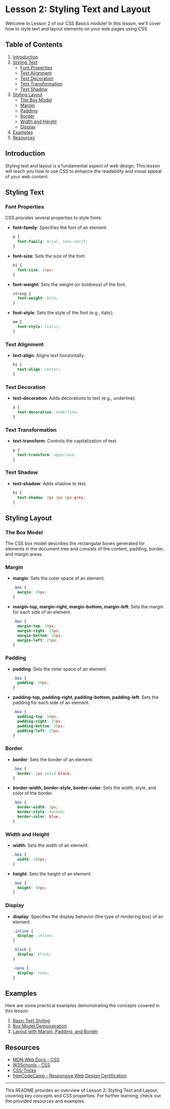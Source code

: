 # Lesson 2: Styling Text and Layout

Welcome to Lesson 2 of our CSS Basics module! In this lesson, we'll cover how to style text and layout elements on your web pages using CSS.

## Table of Contents

1. [Introduction](#introduction)
2. [Styling Text](#styling-text)
    - [Font Properties](#font-properties)
    - [Text Alignment](#text-alignment)
    - [Text Decoration](#text-decoration)
    - [Text Transformation](#text-transformation)
    - [Text Shadow](#text-shadow)
3. [Styling Layout](#styling-layout)
    - [The Box Model](#the-box-model)
    - [Margin](#margin)
    - [Padding](#padding)
    - [Border](#border)
    - [Width and Height](#width-and-height)
    - [Display](#display)
4. [Examples](#examples)
5. [Resources](#resources)

## Introduction

Styling text and layout is a fundamental aspect of web design. This lesson will teach you how to use CSS to enhance the readability and visual appeal of your web content.

## Styling Text

### Font Properties

CSS provides several properties to style fonts:

- **font-family**: Specifies the font of an element.

  ```css
  p {
    font-family: Arial, sans-serif;
  }
  ```

- **font-size**: Sets the size of the font.

  ```css
  h1 {
    font-size: 24px;
  }
  ```

- **font-weight**: Sets the weight (or boldness) of the font.

  ```css
  strong {
    font-weight: bold;
  }
  ```

- **font-style**: Sets the style of the font (e.g., italic).

  ```css
  em {
    font-style: italic;
  }
  ```

### Text Alignment

- **text-align**: Aligns text horizontally.

  ```css
  h1 {
    text-align: center;
  }
  ```

### Text Decoration

- **text-decoration**: Adds decorations to text (e.g., underline).

  ```css
  a {
    text-decoration: underline;
  }
  ```

### Text Transformation

- **text-transform**: Controls the capitalization of text.

  ```css
  p {
    text-transform: uppercase;
  }
  ```

### Text Shadow

- **text-shadow**: Adds shadow to text.

  ```css
  h1 {
    text-shadow: 2px 2px 5px grey;
  }
  ```

## Styling Layout

### The Box Model

The CSS box model describes the rectangular boxes generated for elements in the document tree and consists of the content, padding, border, and margin areas.

### Margin

- **margin**: Sets the outer space of an element.

  ```css
  .box {
    margin: 20px;
  }
  ```

- **margin-top, margin-right, margin-bottom, margin-left**: Sets the margin for each side of an element.

  ```css
  .box {
    margin-top: 10px;
    margin-right: 15px;
    margin-bottom: 20px;
    margin-left: 25px;
  }
  ```

### Padding

- **padding**: Sets the inner space of an element.

  ```css
  .box {
    padding: 20px;
  }
  ```

- **padding-top, padding-right, padding-bottom, padding-left**: Sets the padding for each side of an element.

  ```css
  .box {
    padding-top: 10px;
    padding-right: 15px;
    padding-bottom: 20px;
    padding-left: 25px;
  }
  ```

### Border

- **border**: Sets the border of an element.

  ```css
  .box {
    border: 1px solid black;
  }
  ```

- **border-width, border-style, border-color**: Sets the width, style, and color of the border.

  ```css
  .box {
    border-width: 2px;
    border-style: dashed;
    border-color: blue;
  }
  ```

### Width and Height

- **width**: Sets the width of an element.

  ```css
  .box {
    width: 100px;
  }
  ```

- **height**: Sets the height of an element.

  ```css
  .box {
    height: 50px;
  }
  ```

### Display

- **display**: Specifies the display behavior (the type of rendering box) of an element.

  ```css
  .inline {
    display: inline;
  }

  .block {
    display: block;
  }

  .none {
    display: none;
  }
  ```

## Examples

Here are some practical examples demonstrating the concepts covered in this lesson:

1. [Basic Text Styling](./examples/text-styling.html)
2. [Box Model Demonstration](./examples/box-model.html)
3. [Layout with Margin, Padding, and Border](./examples/layout.html)

## Resources

- [MDN Web Docs - CSS](https://developer.mozilla.org/en-US/docs/Web/CSS)
- [W3Schools - CSS](https://www.w3schools.com/css/)
- [CSS-Tricks](https://css-tricks.com/)
- [freeCodeCamp - Responsive Web Design Certification](https://www.freecodecamp.org/learn/responsive-web-design/)

---

This README provides an overview of Lesson 2: Styling Text and Layout, covering key concepts and CSS properties. For further learning, check out the provided resources and examples.